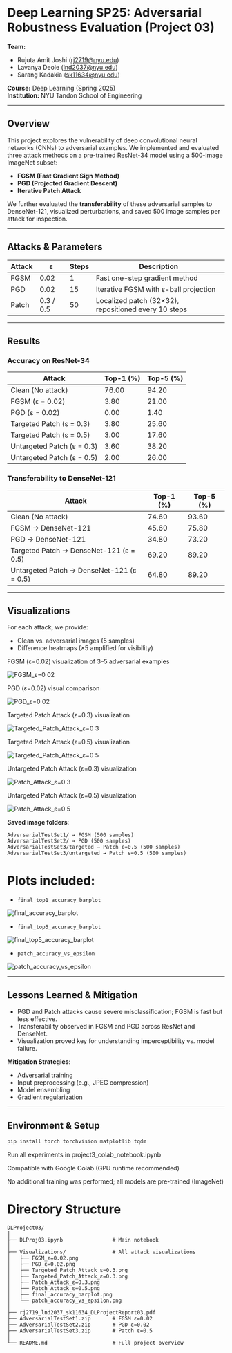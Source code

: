 # Deep Learning SP25: Adversarial Robustness Evaluation (Project 03)

**Team:**  
- Rujuta Amit Joshi ([rj2719@nyu.edu](mailto:rj2719@nyu.edu))  
- Lavanya Deole ([lnd2037@nyu.edu](mailto:lnd2037@nyu.edu))  
- Sarang Kadakia ([sk11634@nyu.edu](mailto:sk@nyu.edu))  

**Course:** Deep Learning (Spring 2025)  
**Institution:** NYU Tandon School of Engineering  

---

## Overview

This project explores the vulnerability of deep convolutional neural networks (CNNs) to adversarial examples. We implemented and evaluated three attack methods on a pre-trained ResNet-34 model using a 500-image ImageNet subset:

- **FGSM (Fast Gradient Sign Method)**
- **PGD (Projected Gradient Descent)**
- **Iterative Patch Attack**

We further evaluated the **transferability** of these adversarial samples to DenseNet-121, visualized perturbations, and saved 500 image samples per attack for inspection.

---

## Attacks & Parameters

| Attack | ε | Steps | Description |
|--------|----|--------|-------------|
| FGSM   | 0.02 | 1 | Fast one-step gradient method |
| PGD    | 0.02 | 15 | Iterative FGSM with ε-ball projection |
| Patch  | 0.3 / 0.5 | 50 | Localized patch (32×32), repositioned every 10 steps |

---

## Results

### Accuracy on ResNet-34

| Attack                  | Top-1 (%) | Top-5 (%) |
|-------------------------|-----------|-----------|
| Clean (No attack)       | 76.00     | 94.20     |
| FGSM (ε = 0.02)         | 3.80      | 21.00     |
| PGD  (ε = 0.02)         | 0.00      | 1.40      |
| Targeted Patch (ε = 0.3)| 3.80      | 25.60     |
| Targeted Patch (ε = 0.5)| 3.00      | 17.60     |
| Untargeted Patch (ε = 0.3) | 3.60   | 38.20     |
| Untargeted Patch (ε = 0.5) | 2.00   | 26.00     |

### Transferability to DenseNet-121

| Attack                   | Top-1 (%) | Top-5 (%) |
|--------------------------|-----------|-----------|
| Clean (No attack)        | 74.60     | 93.60     |
| FGSM → DenseNet-121      | 45.60     | 75.80     |
| PGD → DenseNet-121       | 34.80     | 73.20     |
| Targeted Patch → DenseNet-121 (ε = 0.5) | 69.20 | 89.20 |
| Untargeted Patch → DenseNet-121 (ε = 0.5) | 64.80 | 89.20 |

---

## Visualizations

For each attack, we provide:
- Clean vs. adversarial images (5 samples)
- Difference heatmaps (×5 amplified for visibility)

FGSM (ε=0.02) visualization of 3–5 adversarial examples

![FGSM_ε=0 02](https://github.com/user-attachments/assets/9c313347-1c41-4f67-8b55-608261f67d28)

PGD (ε=0.02) visual comparison

![PGD_ε=0 02](https://github.com/user-attachments/assets/8b1997f7-0735-4be5-9947-7fc360234749)

Targeted Patch Attack (ε=0.3) visualization

![Targeted_Patch_Attack_ε=0 3](https://github.com/user-attachments/assets/a8812999-95dc-4294-a233-28f7aa08bb7a)

Targeted Patch Attack (ε=0.5) visualization

![Targeted_Patch_Attack_ε=0 5](https://github.com/user-attachments/assets/535d1c8a-9fe6-4438-b8d9-17e74fa62cb6)

Untargeted Patch Attack (ε=0.3) visualization

![Patch_Attack_ε=0 3](https://github.com/user-attachments/assets/2840b7e3-4801-40fe-80cd-e18c883c7635)

Untargeted Patch Attack (ε=0.5) visualization

![Patch_Attack_ε=0 5](https://github.com/user-attachments/assets/df52fe2f-c30d-42cb-b351-de8671897533)


**Saved image folders**:

```
AdversarialTestSet1/ → FGSM (500 samples)
AdversarialTestSet2/ → PGD (500 samples)
AdversarialTestSet3/targeted → Patch ε=0.5 (500 samples)
AdversarialTestSet3/untargeted → Patch ε=0.5 (500 samples)
```


# Plots included:

- `final_top1_accuracy_barplot`

![final_accuracy_barplot](https://github.com/user-attachments/assets/a11fab1f-fdc6-4be1-bf9c-59514ac349b6)


- `final_top5_accuracy_barplot`

![final_top5_accuracy_barplot](https://github.com/user-attachments/assets/321d3eed-0961-4056-8fcc-8c5021857eae)


- `patch_accuracy_vs_epsilon`

![patch_accuracy_vs_epsilon](https://github.com/user-attachments/assets/c5f27e63-c999-4ff0-b14e-881ddf333d52)


---

## Lessons Learned & Mitigation

- PGD and Patch attacks cause severe misclassification; FGSM is fast but less effective.
- Transferability observed in FGSM and PGD across ResNet and DenseNet.
- Visualization proved key for understanding imperceptibility vs. model failure.

**Mitigation Strategies**:
- Adversarial training
- Input preprocessing (e.g., JPEG compression)
- Model ensembling
- Gradient regularization

---

## Environment & Setup

```bash
pip install torch torchvision matplotlib tqdm
```

Run all experiments in project3_colab_notebook.ipynb

Compatible with Google Colab (GPU runtime recommended)

No additional training was performed; all models are pre-trained (ImageNet)


# Directory Structure
```
DLProject03/
│
├── DLProj03.ipynb                # Main notebook
│
├── Visualizations/               # All attack visualizations
│   ├── FGSM_ε=0.02.png
│   ├── PGD_ε=0.02.png
│   ├── Targeted_Patch_Attack_ε=0.3.png
│   ├── Targeted_Patch_Attack_ε=0.3.png
│   ├── Patch_Attack_ε=0.3.png
│   ├── Patch_Attack_ε=0.5.png
│   ├── final_accuracy_barplot.png
│   └── patch_accuracy_vs_epsilon.png
│
├── rj2719_lnd2037_sk11634_DLProjectReport03.pdf
├── AdversarialTestSet1.zip       # FGSM ε=0.02
├── AdversarialTestSet2.zip       # PGD ε=0.02
├── AdversarialTestSet3.zip       # Patch ε=0.5
│
└── README.md                     # Full project overview
```
